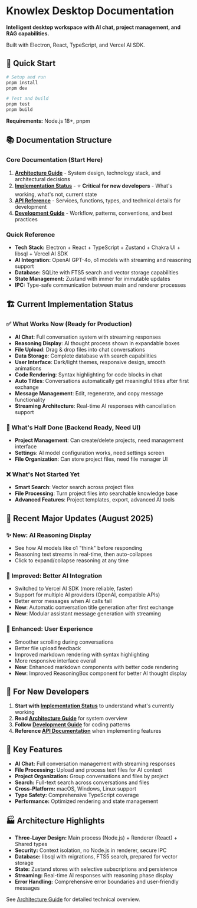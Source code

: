 # Knowlex Desktop Documentation

**Intelligent desktop workspace with AI chat, project management, and RAG capabilities.**

Built with Electron, React, TypeScript, and Vercel AI SDK.

## 🚀 Quick Start

```bash
# Setup and run
pnpm install
pnpm dev

# Test and build
pnpm test
pnpm build
```

**Requirements:** Node.js 18+, pnpm

## 📚 Documentation Structure

### Core Documentation (Start Here)

1. **[Architecture Guide](./architecture.md)** - System design, technology stack, and architectural decisions
2. **[Implementation Status](./implementation-status.md)** - ⭐ **Critical for new developers** - What's working, what's not, current state
3. **[API Reference](./api-reference.md)** - Services, functions, types, and technical details for development
4. **[Development Guide](./development-guide.md)** - Workflow, patterns, conventions, and best practices

### Quick Reference

- **Tech Stack:** Electron + React + TypeScript + Zustand + Chakra UI + libsql + Vercel AI SDK
- **AI Integration:** OpenAI GPT-4o, o1 models with streaming and reasoning support
- **Database:** SQLite with FTS5 search and vector storage capabilities
- **State Management:** Zustand with immer for immutable updates
- **IPC:** Type-safe communication between main and renderer processes

## 🏗️ Current Implementation Status

### ✅ What Works Now (Ready for Production)
- **AI Chat**: Full conversation system with streaming responses
- **Reasoning Display**: AI thought process shown in expandable boxes
- **File Upload**: Drag & drop files into chat conversations  
- **Data Storage**: Complete database with search capabilities
- **User Interface**: Dark/light themes, responsive design, smooth animations
- **Code Rendering**: Syntax highlighting for code blocks in chat
- **Auto Titles**: Conversations automatically get meaningful titles after first exchange
- **Message Management**: Edit, regenerate, and copy message functionality
- **Streaming Architecture**: Real-time AI responses with cancellation support

### 🚧 What's Half Done (Backend Ready, Need UI)
- **Project Management**: Can create/delete projects, need management interface
- **Settings**: AI model configuration works, need settings screen
- **File Organization**: Can store project files, need file manager UI

### ❌ What's Not Started Yet
- **Smart Search**: Vector search across project files
- **File Processing**: Turn project files into searchable knowledge base
- **Advanced Features**: Project templates, export, advanced AI tools

## 🎯 Recent Major Updates (August 2025)

### ✨ New: AI Reasoning Display
- See how AI models like o1 "think" before responding
- Reasoning text streams in real-time, then auto-collapses
- Click to expand/collapse reasoning at any time

### 🔄 Improved: Better AI Integration  
- Switched to Vercel AI SDK (more reliable, faster)
- Support for multiple AI providers (OpenAI, compatible APIs)
- Better error messages when AI calls fail
- **New**: Automatic conversation title generation after first exchange
- **New**: Modular assistant message generation with streaming

### 🎨 Enhanced: User Experience
- Smoother scrolling during conversations
- Better file upload feedback
- Improved markdown rendering with syntax highlighting
- More responsive interface overall
- **New**: Enhanced markdown components with better code rendering
- **New**: Improved ReasoningBox component for better AI thought display

## 🎯 For New Developers

1. **Start with [Implementation Status](./implementation-status.md)** to understand what's currently working
2. **Read [Architecture Guide](./architecture.md)** for system overview
3. **Follow [Development Guide](./development-guide.md)** for coding patterns
4. **Reference [API Documentation](./api-reference.md)** when implementing features

## 🔧 Key Features

- **AI Chat:** Full conversation management with streaming responses
- **File Processing:** Upload and process text files for AI context
- **Project Organization:** Group conversations and files by project
- **Search:** Full-text search across conversations and files
- **Cross-Platform:** macOS, Windows, Linux support
- **Type Safety:** Comprehensive TypeScript coverage
- **Performance:** Optimized rendering and state management

## 🏭 Architecture Highlights

- **Three-Layer Design:** Main process (Node.js) + Renderer (React) + Shared types
- **Security:** Context isolation, no Node.js in renderer, secure IPC
- **Database:** libsql with migrations, FTS5 search, prepared for vector storage
- **State:** Zustand stores with selective subscriptions and persistence
- **Streaming:** Real-time AI responses with reasoning phase display
- **Error Handling:** Comprehensive error boundaries and user-friendly messages

See [Architecture Guide](./architecture.md) for detailed technical overview.